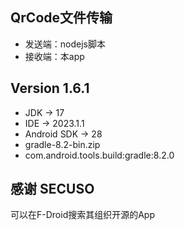 QrCode文件传输
----------------------------

* 发送端：nodejs脚本
* 接收端：本app


Version 1.6.1
----------------------------

* JDK -> 17
* IDE -> 2023.1.1
* Android SDK -> 28
* gradle-8.2-bin.zip
* com.android.tools.build:gradle:8.2.0


感谢 SECUSO
----------------------------

可以在F-Droid搜索其组织开源的App

